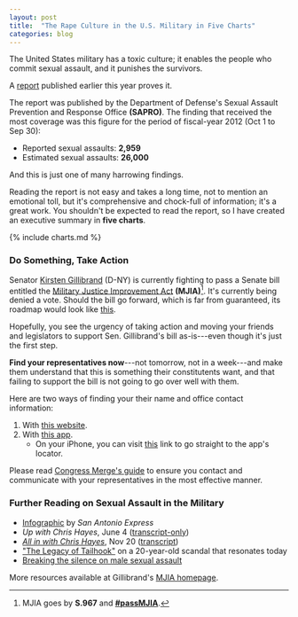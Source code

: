 ```yaml
---
layout: post
title:  "The Rape Culture in the U.S. Military in Five Charts"
categories: blog
---
```

The United States military has a toxic culture; it enables the people who commit sexual assault, and it punishes the survivors.

A [report][report] published earlier this year proves it.

The report was published by the Department of Defense's Sexual Assault Prevention and Response Office **(SAPRO)**. The finding that received the most coverage was this figure for the period of fiscal-year 2012 (Oct 1 to Sep 30):

<div class="box emphasis">
    <ul>
        <li>Reported sexual assaults: <strong>2,959</strong></li>
        <li>Estimated sexual assaults: <strong>26,000</strong></li>
    </ul>
</div>

And this is just one of many harrowing findings.

Reading the report is not easy and takes a long time, not to mention an emotional toll, but it's comprehensive and chock-full of information; it's a great work. You shouldn't be expected to read the report, so I have created an executive summary in **five charts**.

{% include charts.md %}

### Do Something, Take Action

Senator [Kirsten Gillibrand][profile] (D-NY) is currently fighting to pass a Senate bill entitled the [Military Justice Improvement Act][homepage] **(MJIA)**[^mjia]. It's currently being denied a vote. Should the bill go forward, which is far from guaranteed, its roadmap would look like [this][govtrack].

Hopefully, you see the urgency of taking action and moving your friends and legislators to support Sen. Gillibrand's bill as-is---even though it's just the first step.

**Find your representatives now**---not tomorrow, not in a week---and make them understand that this is something their constitutents want, and that failing to support the bill is not going to go over well with them.

Here are two ways of finding your their name and office contact information:

1. With [this website][reps].
2. With [this app][sunlight].
     * On your iPhone, you can visit [this][locator] link to go straight to the app's locator.

<div class="box info">
    Please read <a href="http://www.congressmerge.com/onlinedb/communicating.htm">Congress Merge's guide</a> to ensure you contact and communicate with your representatives in the most effective manner.
</div>

### Further Reading on Sexual Assault in the Military

* [Infographic][infographic] by <i>San Antonio Express</i>
* <i>Up with Chris Hayes</i>, June 4 ([transcript-only][hayes-transcript-1])
* <i>[All in with Chris Hayes][hayes-vid-2]</i>, Nov 20 ([transcript][hayes-transcript-2])
* ["The Legacy of Tailhook"][tailhook] on a 20-year-old scandal that resonates today
* [Breaking the silence on male sexual assault][male]

More resources available at Gillibrand's [MJIA homepage][homepage].


[^mjia]: MJIA goes by **S.967** and **[#passMJIA][hashtag]**.


[report]: http://www.sapr.mil/media/pdf/reports/FY12_DoD_SAPRO_Annual_Report_on_Sexual_Assault-VOLUME_ONE.pdf

[profile]: https://twitter.com/SenGillibrand
[hashtag]: https://twitter.com/search?q=%23passMJIA
[homepage]: http://www.gillibrand.senate.gov/mjia
[govtrack]: https://www.govtrack.us/congress/bills/113/s967

[reps]: http://whoismyrepresentative.com
[sunlight]: http://congress.sunlightfoundation.com
[locator]: congress://legislators/local
[rep-guide]: http://www.congressmerge.com/onlinedb/communicating.htm

[infographic]: http://www.mysanantonio.com/twice-betrayed/item/By-the-numbers-19215.php
[hayes-transcript-1]: http://www.nbcnews.com/id/52107373/ns/msnbc-all_in_with_chris_hayes/
[hayes-vid-2]: http://www.msnbc.com/all-in/watch/still-no-fix-for-military-sexual-assault-67653699751
[hayes-transcript-2]: http://www.nbcnews.com/id/53623883/ns/msnbc-all_in_with_chris_hayes/
[tailhook]: http://retroreport.org/the-legacy-of-tailhook/

[twice-betrayed]: http://www.mysanantonio.com/twice-betrayed/
[cfap]: http://www.americanprogress.org/issues/military/report/2013/11/06/78909/twice-betrayed/
[male]: http://data.baltimoresun.com/military-sexual-assaults/

